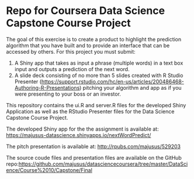 # Repo for Coursera Data Science Capstone Course Project
The goal of this exercise is to create a product to highlight the prediction algorithm that you have built and to provide an interface that can be accessed by others. For this project you must submit:

1. A Shiny app that takes as input a phrase (multiple words) in a text box input and outputs a prediction of the next word.
2. A slide deck consisting of no more than 5 slides created with R Studio Presenter (https://support.rstudio.com/hc/en-us/articles/200486468-Authoring-R-Presentations) pitching your algorithm and app as if you were presenting to your boss or an investor.



This repository contains the ui.R and server.R files for the developed Shiny Application as well as the RStudio Presenter files for the Data Science Capstone Course Project.

The developed Shiny app for the the assignment is available at: https://majusus-datascience.shinyapps.io/nextWordPredict/

The pitch presentation is available at: http://rpubs.com/majusus/529203

The source coude files and presentation files are available on the GitHub repo:https://github.com/majusus/datasciencecoursera/tree/master/DataScience/Course%2010/Capstone/Final
